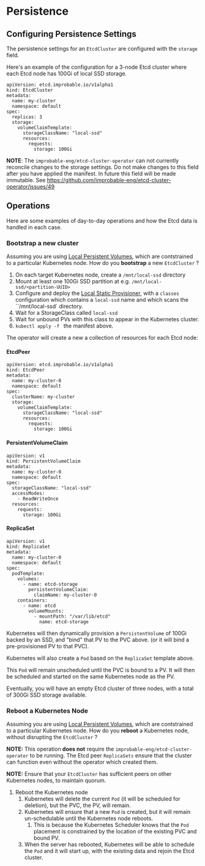 # Persistence

## Configuring Persistence Settings

The persistence settings for an `EtcdCluster` are configured with the `storage` field.

Here's an example of the configuration for a 3-node Etcd cluster where each Etcd node has 100Gi of local SSD storage.

```
apiVersion: etcd.improbable.io/v1alpha1
kind: EtcdCluster
metadata:
  name: my-cluster
  namespace: default
spec:
  replicas: 3
  storage:
    volumeClaimTemplate:
      storageClassName: "local-ssd"
      resources:
        requests:
          storage: 100Gi
```

**NOTE**: The ``improbable-eng/etcd-cluster-operator`` can not currently reconcile changes to the storage settings.
Do not make changes to this field after you have applied the manifest.
In future this field will be made immutable. See https://github.com/improbable-eng/etcd-cluster-operator/issues/49

## Operations

Here are some examples of day-to-day operations and how the Etcd data is handled in each case.

### Bootstrap a new cluster

Assuming you are using [Local Persistent Volumes](https://kubernetes.io/docs/concepts/storage/volumes/#local),
which are contstrained to a particular Kubernetes node.
How do you **bootstrap** a new ``EtcdCluster`` ?

1. On each target Kubernetes node, create a `/mnt/local-ssd` directory
1. Mount at least one 100Gi SSD partition at e.g. `/mnt/local-ssd/<partition-UUID>`
1. Configure and deploy the [Local Static Provisioner](https://github.com/kubernetes-sigs/sig-storage-local-static-provisioner/blob/master/docs/getting-started.md), with a `classes` configuration which contains a `local-ssd` name and which  scans the ``/mnt/local-ssd` directory.
1. Wait for a StorageClass called `local-ssd`
1. Wait for unbound PVs with this class to appear in the Kubernetes cluster.
1. `kubectl apply -f ` the manifest above.

The operator will create a new a collection of resources for each Etcd node:

#### EtcdPeer

```
apiVersion: etcd.improbable.io/v1alpha1
kind: EtcdPeer
metadata:
  name: my-cluster-0
  namespace: default
spec:
  clusterName: my-cluster
  storage:
    volumeClaimTemplate:
      storageClassName: "local-ssd"
      resources:
        requests:
          storage: 100Gi
```

#### PersistentVolumeClaim

```
apiVersion: v1
kind: PersistentVolumeClaim
metadata:
  name: my-cluster-0
  namespace: default
spec:
  storageClassName: "local-ssd"
  accessModes:
    - ReadWriteOnce
  resources:
    requests:
      storage: 100Gi
```

#### ReplicaSet

```
apiVersion: v1
kind: ReplicaSet
metadata:
  name: my-cluster-0
  namespace: default
spec:
  podTemplate:
    volumes:
      - name: etcd-storage
        persistentVolumeClaim:
          claimName: my-cluster-0
    containers:
      - name: etcd
        volumeMounts:
          - mountPath: "/var/lib/etcd"
            name: etcd-storage
```

Kubernetes will then dynamically provision a ``PersistentVolume`` of 100Gi backed by an SSD,
and "bind" that PV to the PVC above.
(or it will bind a pre-provisioned PV to that PVC).

Kubernetes will also create a ``Pod`` based on the ``ReplicaSet`` template above.

This ``Pod`` will remain unscheduled until the PVC is bound to a PV.
It will then be scheduled and started on the same Kubernetes node as the PV.

Eventually, you will have an empty Etcd cluster of three nodes, with a total of 300Gi SSD storage available.

### Reboot a Kubernetes Node

Assuming you are using [Local Persistent Volumes](https://kubernetes.io/docs/concepts/storage/volumes/#local),
which are contstrained to a particular Kubernetes node.
How do you **reboot** a Kubernetes node, without disrupting the ``EtcdCluster`` ?

**NOTE:** This operation **does not** require the `improbable-eng/etcd-cluster-operator` to be running.
The Etcd peer ``ReplicaSets`` ensure that the cluster can function even without the operator which created them.

**NOTE:** Ensure that your ``EtcdCluster`` has sufficient peers on other Kubernetes nodes, to maintain quorum.

1. Reboot the Kubernetes node
   1. Kubernetes will delete the current `Pod` (it will be scheduled for deletion), but the PVC, the PV, will remain.
   1. Kubernetes will ensure that a new ``Pod`` is created, but it will remain un-schedulable until the Kubernetes node reboots.
      1. This is because the Kubernetes Scheduler knows that the `Pod` placement is constrained
         by the location of the existing PVC and bound PV.
   1. When the server has rebooted, Kubernetes will be able to schedule the ``Pod`` and it will start up, with the existing data
      and rejoin the Etcd cluster.
